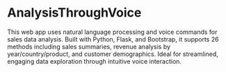 # AnalysisThroughVoice
This web app uses natural language processing and voice commands for sales data analysis. Built with Python, Flask, and Bootstrap, it supports 26 methods including sales summaries, revenue analysis by year/country/product, and customer demographics. Ideal for streamlined, engaging data exploration through intuitive voice interaction.
